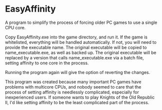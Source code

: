 # EasyAffinity
A program to simplify the process of forcing older PC games to use a single CPU core.

Copy EasyAffinity.exe into the game directory, and run it. If the game is whitelisted, everything will be handled automatically. If not, you will need to provide the executable name. The original executable will be copied to name_executable.exe, as well as backed up. The original executable will be replaced by a version that calls name_executable.exe via a batch file, setting affinity to one core in the process.

Running the program again will give the option of reverting the changes.

This program was created because many important PC games have problems with multicore CPUs, and nobody seemed to care that the process of setting affinity is needlessly complicated, especially for inexperienced users. If someone wants to play Knights of the Old Republic II, I'd like setting affinity to be the least complicated part of the process.
